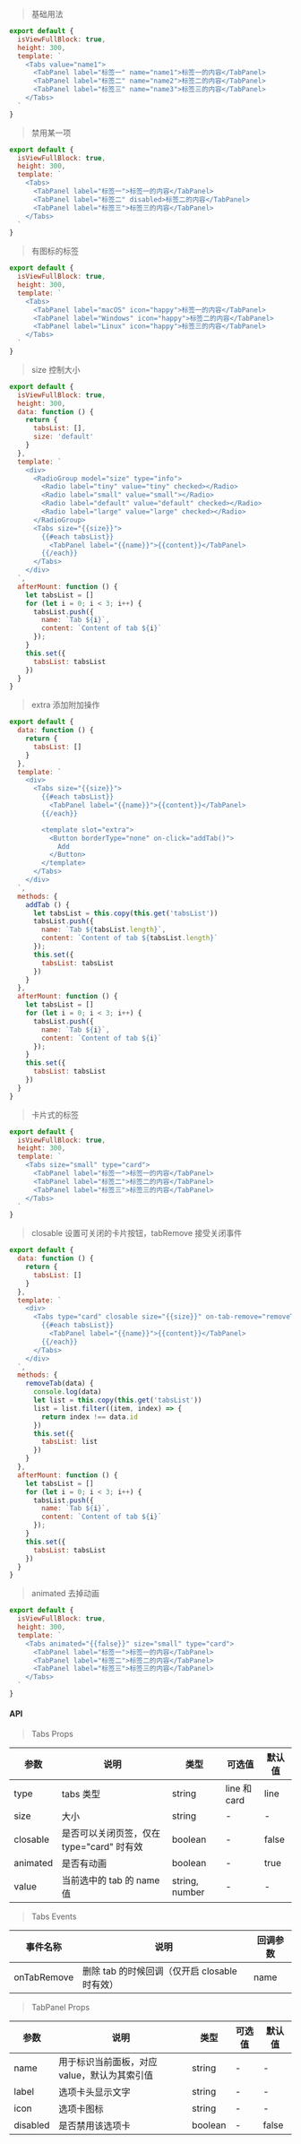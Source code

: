 > 基础用法

```js
export default {
  isViewFullBlock: true,
  height: 300,
  template: `
    <Tabs value="name1">
      <TabPanel label="标签一" name="name1">标签一的内容</TabPanel>
      <TabPanel label="标签二" name="name2">标签二的内容</TabPanel>
      <TabPanel label="标签三" name="name3">标签三的内容</TabPanel>
    </Tabs>
  `
}
```

> 禁用某一项

```js
export default {
  isViewFullBlock: true,
  height: 300,
  template: `
    <Tabs>
      <TabPanel label="标签一">标签一的内容</TabPanel>
      <TabPanel label="标签二" disabled>标签二的内容</TabPanel>
      <TabPanel label="标签三">标签三的内容</TabPanel>
    </Tabs>
  `
}
```

> 有图标的标签

```js
export default {
  isViewFullBlock: true,
  height: 300,
  template: `
    <Tabs>
      <TabPanel label="macOS" icon="happy">标签一的内容</TabPanel>
      <TabPanel label="Windows" icon="happy">标签二的内容</TabPanel>
      <TabPanel label="Linux" icon="happy">标签三的内容</TabPanel>
    </Tabs>
  `
}
```

> size 控制大小

```js
export default {
  isViewFullBlock: true,
  height: 300,
  data: function () {
    return {
      tabsList: [],
      size: 'default'
    }
  },
  template: `
    <div>
      <RadioGroup model="size" type="info">
        <Radio label="tiny" value="tiny" checked></Radio>
        <Radio label="small" value="small"></Radio>
        <Radio label="default" value="default" checked></Radio>
        <Radio label="large" value="large" checked></Radio>
      </RadioGroup>
      <Tabs size="{{size}}">
        {{#each tabsList}}
          <TabPanel label="{{name}}">{{content}}</TabPanel>
        {{/each}}
      </Tabs>
    </div>
  `,
  afterMount: function () {
    let tabsList = []
    for (let i = 0; i < 3; i++) {
      tabsList.push({
        name: `Tab ${i}`,
        content: `Content of tab ${i}`
      });
    }
    this.set({
      tabsList: tabsList
    })
  }
}
```

> extra 添加附加操作

```js
export default {
  data: function () {
    return {
      tabsList: []
    }
  },
  template: `
    <div>
      <Tabs size="{{size}}">
        {{#each tabsList}}
          <TabPanel label="{{name}}">{{content}}</TabPanel>
        {{/each}}

        <template slot="extra">
          <Button borderType="none" on-click="addTab()">
            Add 
          </Button>
        </template>
      </Tabs>
    </div>
  `,
  methods: {
    addTab () {
      let tabsList = this.copy(this.get('tabsList'))
      tabsList.push({
        name: `Tab ${tabsList.length}`,
        content: `Content of tab ${tabsList.length}`
      });
      this.set({
        tabsList: tabsList
      })
    }
  },
  afterMount: function () {
    let tabsList = []
    for (let i = 0; i < 3; i++) {
      tabsList.push({
        name: `Tab ${i}`,
        content: `Content of tab ${i}`
      });
    }
    this.set({
      tabsList: tabsList
    })
  }
}
```

> 卡片式的标签

```js
export default {
  isViewFullBlock: true,
  height: 300,
  template: `
    <Tabs size="small" type="card">
      <TabPanel label="标签一">标签一的内容</TabPanel>
      <TabPanel label="标签二">标签二的内容</TabPanel>
      <TabPanel label="标签三">标签三的内容</TabPanel>
    </Tabs>
  `
}
```

> closable 设置可关闭的卡片按钮，tabRemove 接受关闭事件

```js
export default {
  data: function () {
    return {
      tabsList: []
    }
  },
  template: `
    <div>
      <Tabs type="card" closable size="{{size}}" on-tab-remove="removeTab($data)">
        {{#each tabsList}}
          <TabPanel label="{{name}}">{{content}}</TabPanel>
        {{/each}}
      </Tabs>
    </div>
  `,
  methods: {
    removeTab(data) {
      console.log(data)
      let list = this.copy(this.get('tabsList'))
      list = list.filter((item, index) => {
        return index !== data.id
      })
      this.set({
        tabsList: list
      })
    }
  },
  afterMount: function () {
    let tabsList = []
    for (let i = 0; i < 3; i++) {
      tabsList.push({
        name: `Tab ${i}`,
        content: `Content of tab ${i}`
      });
    }
    this.set({
      tabsList: tabsList
    })
  }
}
```

> animated 去掉动画

```js
export default {
  isViewFullBlock: true,
  height: 300,
  template: `
    <Tabs animated="{{false}}" size="small" type="card">
      <TabPanel label="标签一">标签一的内容</TabPanel>
      <TabPanel label="标签二">标签二的内容</TabPanel>
      <TabPanel label="标签三">标签三的内容</TabPanel>
    </Tabs>
  `
}
```



#### API

> Tabs Props

参数 | 说明 | 类型 | 可选值 | 默认值
---|---|---|---|---
type | tabs 类型 | string | line 和 card | line
size | 大小 | string | - | -
closable | 是否可以关闭页签，仅在 type="card" 时有效 | boolean | - | false
animated | 是否有动画 | boolean | - | true
value | 当前选中的 tab 的 name 值 | string, number | - | -

> Tabs Events

事件名称 | 说明 | 回调参数
---|---|---
onTabRemove | 删除 tab 的时候回调（仅开启 closable 时有效） | name

> TabPanel Props

参数 | 说明 | 类型 | 可选值 | 默认值
---|---|---|---|---
name | 用于标识当前面板，对应 value，默认为其索引值 | string | - | -
label | 选项卡头显示文字 | string | - | -
icon | 选项卡图标 | string | - | -
disabled | 是否禁用该选项卡 | boolean | - | false